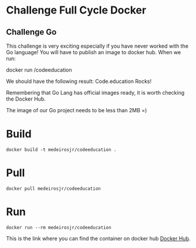 # Challenge Full Cycle Docker
## Challenge Go

This challenge is very exciting especially if you have never worked with the Go language!
You will have to publish an image to docker hub. When we run:

docker run <your-user>/codeeducation

We should have the following result: Code.education Rocks!

Remembering that Go Lang has official images ready, it is worth checking the Docker Hub.

The image of our Go project needs to be less than 2MB =)

# Build 
```
docker build -t medeirosjr/codeeducation .
```

# Pull 
```
docker pull medeirosjr/codeeducation
```

# Run
```
docker run --rm medeirosjr/codeeducation
```
  
This is the link where you can find the container on docker hub [Docker Hub](https://hub.docker.com/repository/docker/medeirosjr/codeeducation).

